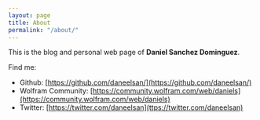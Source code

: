 ```yaml
---
layout: page
title: About
permalink: "/about/"
---
```


This is the blog and personal web page of **Daniel Sanchez Dominguez**.

Find me:

* Github: [https://github.com/daneelsan/](https://github.com/daneelsan/)
* Wolfram Community: [https://community.wolfram.com/web/daniels](https://community.wolfram.com/web/daniels)
* Twitter: [https://twitter.com/daneelsan](ttps://twitter.com/daneelsan)